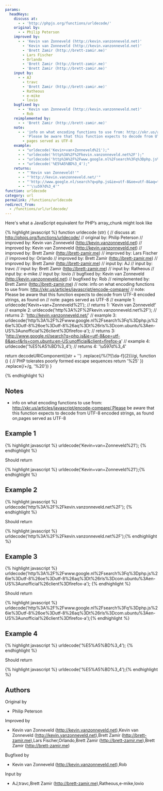 ```yaml
---
params:
  headKeys:
    discuss at:
      - - 'http://phpjs.org/functions/urldecode/'
    original by:
      - - Philip Peterson
    improved by:
      - - 'Kevin van Zonneveld (http://kevin.vanzonneveld.net)'
        - 'Kevin van Zonneveld (http://kevin.vanzonneveld.net)'
        - 'Brett Zamir (http://brett-zamir.me)'
        - Lars Fischer
        - Orlando
        - 'Brett Zamir (http://brett-zamir.me)'
        - 'Brett Zamir (http://brett-zamir.me)'
    input by:
      - - AJ
        - travc
        - 'Brett Zamir (http://brett-zamir.me)'
        - Ratheous
        - e-mike
        - lovio
    bugfixed by:
      - - 'Kevin van Zonneveld (http://kevin.vanzonneveld.net)'
        - Rob
    reimplemented by:
      - - 'Brett Zamir (http://brett-zamir.me)'
    note:
      - - 'info on what encoding functions to use from: http://xkr.us/articles/javascript/encode-compare/'
        - 'Please be aware that this function expects to decode from UTF-8 encoded strings, as found on'
        - pages served as UTF-8
    example:
      - - "urldecode('Kevin+van+Zonneveld%21');"
      - - "urldecode('http%3A%2F%2Fkevin.vanzonneveld.net%2F');"
      - - "urldecode('http%3A%2F%2Fwww.google.nl%2Fsearch%3Fq%3Dphp.js%26ie%3Dutf-8%26oe%3Dutf-8%26aq%3Dt%26rls%3Dcom.ubuntu%3Aen-US%3Aunofficial%26client%3Dfirefox-a');"
      - - "urldecode('%E5%A5%BD%3_4');"
    returns:
      - - "'Kevin van Zonneveld!'"
      - - "'http://kevin.vanzonneveld.net/'"
      - - "'http://www.google.nl/search?q=php.js&ie=utf-8&oe=utf-8&aq=t&rls=com.ubuntu:en-US:unofficial&client=firefox-a'"
      - - "'\\u597d%3_4'"
function: urldecode
category: url
permalink: /functions/urldecode
redirect_from:
  - /functions/url/urldecode/
---
```


<!-- WARNING! This file is auto generated by `npm run web:inject`, do not edit by hand -->

Here's what a JavaScript equivalent for PHP’s array_chunk might look like

{% highlight javascript %}
function urldecode (str) {
  //       discuss at: http://phpjs.org/functions/urldecode/
  //      original by: Philip Peterson
  //      improved by: Kevin van Zonneveld (http://kevin.vanzonneveld.net)
  //      improved by: Kevin van Zonneveld (http://kevin.vanzonneveld.net)
  //      improved by: Brett Zamir (http://brett-zamir.me)
  //      improved by: Lars Fischer
  //      improved by: Orlando
  //      improved by: Brett Zamir (http://brett-zamir.me)
  //      improved by: Brett Zamir (http://brett-zamir.me)
  //         input by: AJ
  //         input by: travc
  //         input by: Brett Zamir (http://brett-zamir.me)
  //         input by: Ratheous
  //         input by: e-mike
  //         input by: lovio
  //      bugfixed by: Kevin van Zonneveld (http://kevin.vanzonneveld.net)
  //      bugfixed by: Rob
  // reimplemented by: Brett Zamir (http://brett-zamir.me)
  //             note: info on what encoding functions to use from: http://xkr.us/articles/javascript/encode-compare/
  //             note: Please be aware that this function expects to decode from UTF-8 encoded strings, as found on
  //             note: pages served as UTF-8
  //        example 1: urldecode('Kevin+van+Zonneveld%21');
  //        returns 1: 'Kevin van Zonneveld!'
  //        example 2: urldecode('http%3A%2F%2Fkevin.vanzonneveld.net%2F');
  //        returns 2: 'http://kevin.vanzonneveld.net/'
  //        example 3: urldecode('http%3A%2F%2Fwww.google.nl%2Fsearch%3Fq%3Dphp.js%26ie%3Dutf-8%26oe%3Dutf-8%26aq%3Dt%26rls%3Dcom.ubuntu%3Aen-US%3Aunofficial%26client%3Dfirefox-a');
  //        returns 3: 'http://www.google.nl/search?q=php.js&ie=utf-8&oe=utf-8&aq=t&rls=com.ubuntu:en-US:unofficial&client=firefox-a'
  //        example 4: urldecode('%E5%A5%BD%3_4');
  //        returns 4: '\u597d%3_4'

  return decodeURIComponent((str + '')
    .replace(/%(?![\da-f]{2})/gi, function () {
      // PHP tolerates poorly formed escape sequences
      return '%25'
    })
    .replace(/\+/g, '%20'))
}

{% endhighlight %}

## Notes
- info on what encoding functions to use from: http://xkr.us/articles/javascript/encode-compare/,Please be aware that this function expects to decode from UTF-8 encoded strings, as found on,pages served as UTF-8

## Example 1

{% highlight javascript %}
urldecode('Kevin+van+Zonneveld%21');
{% endhighlight %}

Should return

{% highlight javascript %}
urldecode('Kevin+van+Zonneveld%21');{% endhighlight %}

## Example 2

{% highlight javascript %}
urldecode('http%3A%2F%2Fkevin.vanzonneveld.net%2F');
{% endhighlight %}

Should return

{% highlight javascript %}
urldecode('http%3A%2F%2Fkevin.vanzonneveld.net%2F');{% endhighlight %}

## Example 3

{% highlight javascript %}
urldecode('http%3A%2F%2Fwww.google.nl%2Fsearch%3Fq%3Dphp.js%26ie%3Dutf-8%26oe%3Dutf-8%26aq%3Dt%26rls%3Dcom.ubuntu%3Aen-US%3Aunofficial%26client%3Dfirefox-a');
{% endhighlight %}

Should return

{% highlight javascript %}
urldecode('http%3A%2F%2Fwww.google.nl%2Fsearch%3Fq%3Dphp.js%26ie%3Dutf-8%26oe%3Dutf-8%26aq%3Dt%26rls%3Dcom.ubuntu%3Aen-US%3Aunofficial%26client%3Dfirefox-a');{% endhighlight %}

## Example 4

{% highlight javascript %}
urldecode('%E5%A5%BD%3_4');
{% endhighlight %}

Should return

{% highlight javascript %}
urldecode('%E5%A5%BD%3_4');{% endhighlight %}


## Authors


Original by

- Philip Peterson


Improved by

- Kevin van Zonneveld (http://kevin.vanzonneveld.net),Kevin van Zonneveld (http://kevin.vanzonneveld.net),Brett Zamir (http://brett-zamir.me),Lars Fischer,Orlando,Brett Zamir (http://brett-zamir.me),Brett Zamir (http://brett-zamir.me)


Bugfixed by

- Kevin van Zonneveld (http://kevin.vanzonneveld.net),Rob


Input by

- AJ,travc,Brett Zamir (http://brett-zamir.me),Ratheous,e-mike,lovio


